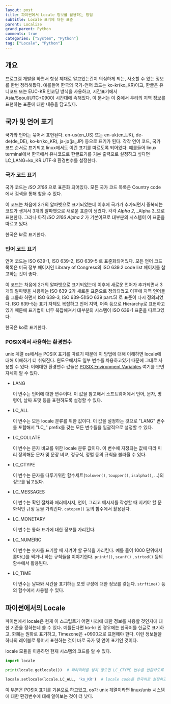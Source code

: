 ```yaml
---
layout: post
title: 파이썬에서 Locale 정보를 활용하는 방법
subtitle: Locale 표기에 대한 표준
parent: Localize
grand_parent: Python
comments: true
categories: ["System", "Python"]
tag: ["Locale", "Python"]
---
```


## 개요

프로그램 개발을 하면서 항상 제대로 알고있는건지 의심하게 되는, 사소할 수 있는 정보를 한번 정리해봤다. 예를들어 한국의 국가-언어 코드는 ko-kr(ko_KR)이고, 한글은 유니코드 또는 EUC-KR 인코딩 방식을 사용하고, 시간표기에서 Asia/Seoul(UTC+0900) 시간대에 속해있다. 이 문서는 이 중에서 우리의 지역 정보를 표현하는 표준에 대한 내용을 담고있다.

## 국가 및 언어 표기

국가와 언어는 묶어서 표현된다. en-us(en_US) 또는 en-uk(en_UK), de-de(de_DE), ko-kr(ko_KR), ja-jp(ja_JP) 등으로 표기가 된다. 각각 언어 코드, 국가 코드 순서로 표기되고 linux에서도 이런 표기를 따르도록 되어있다. 예를들어 linux terminal에서 한국에서 유니코드로 한글표기를 기본 출력으로 설정하고 싶다면 LC_LANG=ko_KR.UTF-8 환경변수를 설정한다.

### 국가 코드 표기

국가 코드는 _ISO 3166_ 으로 표준화 되어있다. 모든 국가 코드 목록은 Country code 에서 검색을 통해 찾을 수 있다.

이 코드는 처음에 2개의 알파벳으로 표기되었는데 이후에 국가가 추가되면서 중복되는 코드가 생겨서 3개의 알파뱃으로 새로운 표준이 생겼다. 각각 _Alpha 2_, _Alpha 3_으로 표현한다. 그러나 아직 _ISO 3166 Alpha 2_ 가 기본이므로 대부분의 시스템이 이 표준을 따르고 있다.

한국은 kr로 표기한다.

### 언어 코드 표기

언어 코드는 ISO 639-1, ISO 639-2, ISO 639-5 로 표준화되어있다. 모든 언어 코드 목록은 미국 정부 페이지인 Library of Congress의 ISO 639.2 code list 페이지를 참고하는 것이 좋다.

이 코드는 처음에 2개의 알파뱃으로 표기되었는데 이후에 새로운 언어가 추가되면서 3개의 알파뱃을 사용하는 ISO 639-2가 새로운 표준으로 정의되었고 이후에 지역 언어들을 그룹화 하면서 ISO 639-3, ISO 639-5(ISO 639 part.5) 로 표준이 다시 정의되었다. ISO 639-5는 표기 자체도 복잡하고 언어 지역, 어족 등으로 Hierarchy로 표현하고있기 때문에 표기법이 너무 복잡해져서 대부분의 시스템이 ISO 639-1 표준을 따르고있다.

한국은 ko로 표기한다.

### POSIX에서 사용하는 환경변수

unix 계열 os에서는 POSIX 표기를 따르기 때문에 이 방법에 대해 이해하면 locale에 대해 이해하기 더 쉬워진다. 윈도우에서도 일부 변수를 차용하고있기 때문에 그대로 사용할 수 있다. 이에대한 환경변수 값들은 [POSIX Environment Variables](https://pubs.opengroup.org/onlinepubs/007908799/xbd/envvar.html) 여기를 보면 자세히 알 수 있다.

* LANG

    이 변수는 언어에 대한 변수이다. 이 값을 참고해서 소프트웨어에서 언어, 문자, 명령어, 날짜 포맷 등을 표현하도록 설정할 수 있다.

* LC_ALL

    이 변수는 모든 locale 분류를 위한 값이다. 이 값을 설정하는 것으로 "LANG" 변수를 포함해서 "LC_" prefix를 갖는 모든 변수들을 일괄적으로 설정할 수 있다.

* LC_COLLATE

    이 변수는 문자 비교를 위한 locale 분류 값이다. 이 변수에 지정되는 값에 따라 미리 정의해둔 문자 및 문장 비교, 정규식, 정렬 등의 규칙을 불러올 수 있다.

* LC_CTYPE

    이 변수는 문자를 다루기위한 함수세트(`tolower()`, `toupper()`, `isalpha()`, ...)의 정보를 담고있다.

* LC_MESSAGES

    이 변수는 확인 절차와 에러메시지, 언어, 그리고 메시지를 작성할 때 지켜야 할 문화적인 규정 등을 가리킨다. `catopen()` 등의 함수에서 활용된다.

* LC_MONETARY

    이 변수는 통화 표기에 대한 정보를 가리킨다.

* LC_NUMERIC

    이 변수는 숫자를 표기할 때 지켜야 할 규칙을 가리킨다. 예를 들어 1000 단위에서 콤마(,)를 찍거나 하는 규칙들을 이야기한다. `printf()`, `scanf()` , `strtod()` 등의 함수에서 활용된다.

* LC_TIME
  
    이 변수는 날짜와 시간을 표기하는 포맷 구성에 대한 정보를 갖는다. `strftime()` 등의 함수에서 사용될 수 있다.

## 파이썬에서의 Locale

파이썬에서 locale은 현재 이 스크립트가 어떤 나라에 대한 정보를 사용할 것인지에 대한 기준을 정하는데 쓸 수 있다. 예를든다면 ko-kr 인 경우에는 한국어를 한글로 표기하고, 화폐는 원화로 표기하고, Timezone은 +0900으로 표현해야 한다. 이런 정보들을 하나의 레이블로 묶어서 표현하는 것이 바로 국가 및 언어 표기인 것이다.

locale 모듈을 이용하면 현재 시스템의 코드를 알 수 있다.

``` python
import locale

print(locale.getlocale())  # 파라미터를 넣지 않으면 LC_CTYPE 변수를 반환하도록 되어있다.

locale.setlocale(locale.LC_ALL, 'ko_KR')  # locale code를 한국어로 설정하고싶을 경우에.
```

이 부분은 POSIX 표기를 기본으로 하고있고, os가 unix 계열이라면 linux/unix 시스템에 대한 환경변수에 대해 알아보는 것이 더 낫다.
